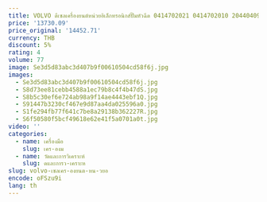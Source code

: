 ```yaml
---
title: VOLVO ดีเซลเครื่องยนต์หน่วยอิเล็กทรอนิกส์ปั๊มหัวฉีด 0414702021 0414702010 20440409 20381597 3155044 0986441006
price: '13730.09'
price_original: '14452.71'
currency: THB
discount: 5%
rating: 4
volume: 77
image: Se3d5d83abc3d407b9f00610504cd58f6j.jpg
images:
  - Se3d5d83abc3d407b9f00610504cd58f6j.jpg
  - S8d73ee81cebb4588a1ec79b8c4f4b47dS.jpg
  - S8b5c30ef6e724ab98a9f14ae4443ebf1Q.jpg
  - S91447b3230cf467e9d87aa4da025596a0.jpg
  - S1fe294fb77f641c7be8a29138b362227R.jpg
  - S6f50580f5bcf49618e62e41f5a0701a0t.jpg
video: ''
categories:
  - name: เครื่องมือ
    slug: เคร-องม
  - name: วัดและการวิเคราะห์
    slug: ดและการว-เคราะห
slug: volvo-เซลเคร-องยนต-หน-วยอ
encode: oFSzu9i
lang: th
---
```

  